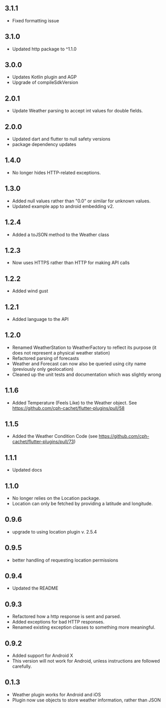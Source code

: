 ## 3.1.1

- Fixed formatting issue

## 3.1.0

- Updated http package to ^1.1.0

## 3.0.0

- Updates Kotlin plugin and AGP
- Upgrade of compileSdkVersion

## 2.0.1

- Update Weather parsing to accept int values for double fields.

## 2.0.0

- Updated dart and flutter to null safety versions
- package dependency updates

## 1.4.0

- No longer hides HTTP-related exceptions.

## 1.3.0

- Added null values rather than "0.0" or similar for unknown values.
- Updated example app to android embedding v2.

## 1.2.4

- Added a toJSON method to the Weather class

## 1.2.3

- Now uses HTTPS rather than HTTP for making API calls

## 1.2.2

- Added wind gust

## 1.2.1

- Added language to the API

## 1.2.0

- Renamed WeatherStation to WeatherFactory to reflect its purpose (it does not represent a physical weather station)
- Refactored parsing of forecasts
- Weather and Forecast can now also be queried using city name (previously only geolocation)
- Cleaned up the unit tests and documentation which was slightly wrong

## 1.1.6

- Added Temperature (Feels Like) to the Weather object. See https://github.com/cph-cachet/flutter-plugins/pull/58

## 1.1.5

- Added the Weather Condition Code (see https://github.com/cph-cachet/flutter-plugins/pull/73)

## 1.1.1

- Updated docs

## 1.1.0

- No longer relies on the Location package.
- Location can only be fetched by providing a latitude and longitude.

## 0.9.6

- upgrade to using location plugin v. 2.5.4

## 0.9.5

- better handling of requesting location permissions

## 0.9.4

- Updated the README

## 0.9.3

- Refactored how a http response is sent and parsed.
- Added exceptions for bad HTTP responses.
- Renamed existing exception classes to something more meaningful.

## 0.9.2

- Added support for Android X
- This version will not work for Android, unless instructions are followed carefully.

## 0.1.3

- Weather plugin works for Android and iOS
- Plugin now use objects to store weather information, rather than JSON
